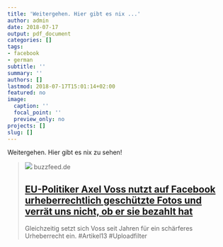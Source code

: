 ```yaml
---
title: 'Weitergehen. Hier gibt es nix ...'
author: admin
date: 2018-07-17
output: pdf_document
categories: []
tags:
- facebook
- german
subtitle: ''
summary: ''
authors: []
lastmod: 2018-07-17T15:01:14+02:00
featured: no
image:
  caption: ''
  focal_point: ''
  preview_only: no
projects: []
slug: []
---
```

Weitergehen. Hier gibt es nix zu sehen!
> [![](https://www.buzzfeed.de/bilder/2018/07/10/90134329/24530028-eu-politiker-axel-voss-nutzt-auf-facebook-urheber-30022-1531833166-big-1yfe.jpg)](https://www.buzzfeed.com/de/karstenschmehl/axel-voss-uploadfilter-artikel13-urheberrecht-fotos-dpa)
> buzzfeed.de
> ## [EU-Politiker Axel Voss nutzt auf Facebook urheberrechtlich geschützte Fotos und verrät uns nicht, ob er sie bezahlt hat](https://www.buzzfeed.com/de/karstenschmehl/axel-voss-uploadfilter-artikel13-urheberrecht-fotos-dpa)
>
>Gleichzeitig setzt sich Voss seit Jahren für ein schärferes Urheberrecht ein. #Artikel13 #Uploadfilter


